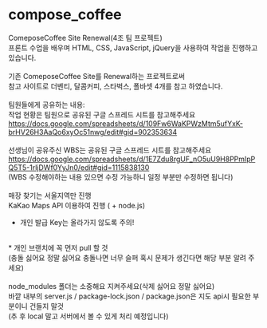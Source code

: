 # compose_coffee
ComeposeCoffee Site Renewal(4조 팀 프로젝트)<br>
프론트 수업을 배우며 HTML, CSS, JavaScript, jQuery을 사용하여 작업을 진행하고 있습니다.
<br><br>
기존 ComeposeCoffee Site를 Renewal하는 프로젝트로써<br>
참고 사이트로 더벤티, 달콤커피, 스타벅스, 폴바셋 4개를 참고 하였습니다.
<br><br>
팀원들에게 공유하는 내용:<br>
작업 현황은 팀원으로 공유된 구글 스프레드 시트를 참고해주세요<br>
https://docs.google.com/spreadsheets/d/109Fw6WaKPWzMtm5ufYxK-brHV26H3AaQo6xyOc51nwg/edit#gid=902353634
<br><br>
선생님이 공유주신 WBS는 공유된 구글 스프레드 시트를 참고해주세요<br>
https://docs.google.com/spreadsheets/d/1E7Zdu8rgUF_nO5uU9H8PPmIpPQ5T5-1rljDWf0YyJn0/edit#gid=1115838130<br>
(WBS 수정해야하는 내용 있으면 수정 가능하니 일정 부분만 수정하면 됩니다)
<br><br>
매장 찾기는 서울지역만 진행<br>
KaKao Maps API 이용하여 진행 ( + node.js)<br>
* 개인 발급 Key는 올라가지 않도록 주의!<br>
<script src="https://code.jquery.com/jquery-3.7.1.slim.js" integrity="개인 발급 Key 입력 부분" crossorigin="anonymous"></script>
<br>
* 개인 브랜치에 꼭 먼저 pull 할 것<br>
(충돌 싫어요 정말 싫어요 충돌나면 너무 슬퍼 혹시 문제가 생긴다면 해당 부분 알려 주세요)
<br><br>
node_modules 폴더는 소중해요 지켜주세요(삭제 싫어요 정말 싫어요)<br>
바깥 내부의 server.js / package-lock.json / package.json은 지도 api시 필요한 부분이니 건들지 말것<br>
(추 후 local 말고 서버에서 볼 수 있게 처리 예정입니다)
